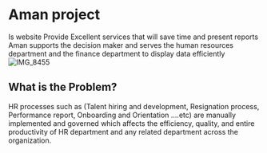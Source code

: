 # Aman project
Is website Provide Excellent services that will save time and present reports
Aman  supports the decision maker and serves the human resources department and the finance department to display data efficiently
![IMG_8455](https://github.com/amirahSaad/BAND_PROJECT/assets/90131899/5bb44dd8-5a9d-4a4d-b46c-08037d5eb951)




## What is the Problem?

HR processes such as (Talent hiring and development, Resignation process, Performance report, Onboarding and Orientation ….etc)  are manually implemented and governed which affects the efficiency,  quality, and entire productivity of HR department and any related department across the organization. 
